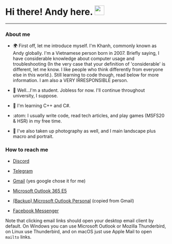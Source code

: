 <h1>
  Hi there! Andy here.
  <img src="https://media.giphy.com/media/hvRJCLFzcasrR4ia7z/giphy.gif" width="30px"/>
</h1>

---

### About me

- 🌍 First off, let me introduce myself. I'm Khanh, commonly known as Andy globally. I'm a Vietnamese person born in 2007. Briefly saying, I have considerable knowledge about computer usage and troubleshooting (In the very case that your definition of 'considerable' is different, let me know. I like people who think differently from everyone else in this world.). Still learning to code though, read below for more information. I am also a VERY IRRESPONSIBLE person.

- :telescope: Well...I'm a student. Jobless for now. I'll continue throughout university, I suppose.

- :seedling: I'm learning C++ and C#.

- :atom: I usually write code, read tech articles, and play games (MSFS20 & HSR) in my free time.

- 📸 I've also taken up photography as well, and I main landscape plus macro and portrait.

### How to reach me

- [Discord](https://discordapp.com/users/717255311060238387)

- [Telegram](https://t.me/andydehmaniac)

- [Gmail](mailto:icorei783@gmail.com) (yes google chose it for me)

- [Microsoft Outlook 365 E5](mailto:ntauthority@5lzzzn.onmicrosoft.com)

- [(Backup) Microsoft Outlook Personal](mailto:icorei783@outlook.com.vn) (copied from Gmail)

- [Facebook Messenger](https://facebook.com/adxn1024)

Note that clicking email links should open your desktop email client by default. On Windows you can use Microsoft Outlook or Mozilla Thunderbird, on Linux use Thunderbird, and on macOS just use Apple Mail to open `mailto` links.
